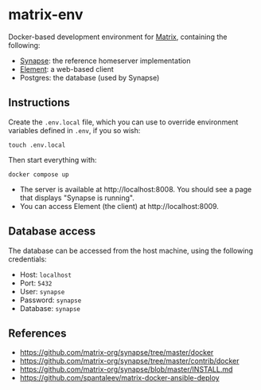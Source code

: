 # matrix-env
Docker-based development environment for [Matrix](https://matrix.org), containing the following:

- [Synapse](https://github.com/matrix-org/synapse): the reference homeserver implementation
- [Element](https://github.com/vector-im/element-web): a web-based client
- Postgres: the database (used by Synapse)

## Instructions
Create the `.env.local` file, which you can use to override environment variables defined in `.env`, if you so wish:

```shell
touch .env.local
```

Then start everything with:

```shell
docker compose up
```

- The server is available at http://localhost:8008. You should see a page that displays "Synapse is running".
- You can access Element (the client) at http://localhost:8009.

## Database access
The database can be accessed from the host machine, using the following credentials:

- Host: `localhost`
- Port: `5432`
- User: `synapse`
- Password: `synapse`
- Database: `synapse`

## References

- https://github.com/matrix-org/synapse/tree/master/docker
- https://github.com/matrix-org/synapse/tree/master/contrib/docker
- https://github.com/matrix-org/synapse/blob/master/INSTALL.md
- https://github.com/spantaleev/matrix-docker-ansible-deploy
